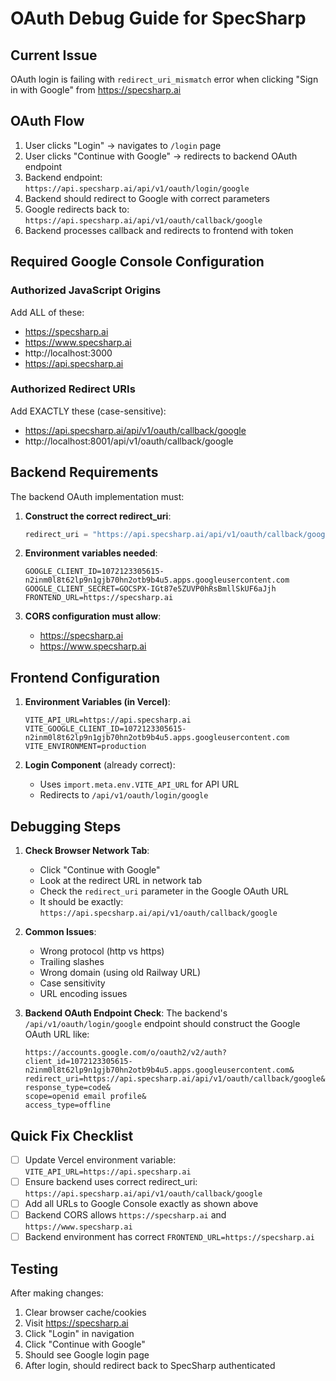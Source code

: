 # OAuth Debug Guide for SpecSharp

## Current Issue
OAuth login is failing with `redirect_uri_mismatch` error when clicking "Sign in with Google" from https://specsharp.ai

## OAuth Flow
1. User clicks "Login" → navigates to `/login` page
2. User clicks "Continue with Google" → redirects to backend OAuth endpoint
3. Backend endpoint: `https://api.specsharp.ai/api/v1/oauth/login/google`
4. Backend should redirect to Google with correct parameters
5. Google redirects back to: `https://api.specsharp.ai/api/v1/oauth/callback/google`
6. Backend processes callback and redirects to frontend with token

## Required Google Console Configuration

### Authorized JavaScript Origins
Add ALL of these:
- https://specsharp.ai
- https://www.specsharp.ai
- http://localhost:3000
- https://api.specsharp.ai

### Authorized Redirect URIs
Add EXACTLY these (case-sensitive):
- https://api.specsharp.ai/api/v1/oauth/callback/google
- http://localhost:8001/api/v1/oauth/callback/google

## Backend Requirements

The backend OAuth implementation must:

1. **Construct the correct redirect_uri**:
   ```python
   redirect_uri = "https://api.specsharp.ai/api/v1/oauth/callback/google"
   ```

2. **Environment variables needed**:
   ```
   GOOGLE_CLIENT_ID=1072123305615-n2inm0l8t62lp9n1gjb70hn2otb9b4u5.apps.googleusercontent.com
   GOOGLE_CLIENT_SECRET=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
   FRONTEND_URL=https://specsharp.ai
   ```

3. **CORS configuration must allow**:
   - https://specsharp.ai
   - https://www.specsharp.ai

## Frontend Configuration

1. **Environment Variables (in Vercel)**:
   ```
   VITE_API_URL=https://api.specsharp.ai
   VITE_GOOGLE_CLIENT_ID=1072123305615-n2inm0l8t62lp9n1gjb70hn2otb9b4u5.apps.googleusercontent.com
   VITE_ENVIRONMENT=production
   ```

2. **Login Component** (already correct):
   - Uses `import.meta.env.VITE_API_URL` for API URL
   - Redirects to `/api/v1/oauth/login/google`

## Debugging Steps

1. **Check Browser Network Tab**:
   - Click "Continue with Google"
   - Look at the redirect URL in network tab
   - Check the `redirect_uri` parameter in the Google OAuth URL
   - It should be exactly: `https://api.specsharp.ai/api/v1/oauth/callback/google`

2. **Common Issues**:
   - Wrong protocol (http vs https)
   - Trailing slashes
   - Wrong domain (using old Railway URL)
   - Case sensitivity
   - URL encoding issues

3. **Backend OAuth Endpoint Check**:
   The backend's `/api/v1/oauth/login/google` endpoint should construct the Google OAuth URL like:
   ```
   https://accounts.google.com/o/oauth2/v2/auth?
   client_id=1072123305615-n2inm0l8t62lp9n1gjb70hn2otb9b4u5.apps.googleusercontent.com&
   redirect_uri=https://api.specsharp.ai/api/v1/oauth/callback/google&
   response_type=code&
   scope=openid email profile&
   access_type=offline
   ```

## Quick Fix Checklist

- [ ] Update Vercel environment variable: `VITE_API_URL=https://api.specsharp.ai`
- [ ] Ensure backend uses correct redirect_uri: `https://api.specsharp.ai/api/v1/oauth/callback/google`
- [ ] Add all URLs to Google Console exactly as shown above
- [ ] Backend CORS allows `https://specsharp.ai` and `https://www.specsharp.ai`
- [ ] Backend environment has correct `FRONTEND_URL=https://specsharp.ai`

## Testing

After making changes:
1. Clear browser cache/cookies
2. Visit https://specsharp.ai
3. Click "Login" in navigation
4. Click "Continue with Google"
5. Should see Google login page
6. After login, should redirect back to SpecSharp authenticated
